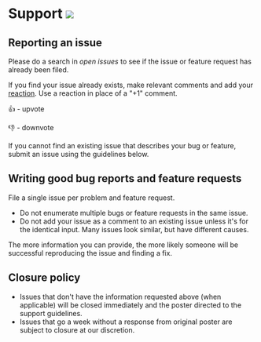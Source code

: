 # Support [![](https://isitmaintained.com/badge/resolution/docker/metadata-action.svg)](https://isitmaintained.com/project/docker/metadata-action)

## Reporting an issue

Please do a search in _open issues_ to see if the
issue or feature request has already been filed.

If you find your issue already exists, make relevant comments and add your
[reaction](https://github.com/blog/2119-add-reactions-to-pull-requests-issues-and-comments). Use a reaction in place
of a "+1" comment.

:+1: - upvote

:-1: - downvote

If you cannot find an existing issue that describes your bug or feature, submit an issue using the guidelines below.

## Writing good bug reports and feature requests

File a single issue per problem and feature request.

-   Do not enumerate multiple bugs or feature requests in the same issue.
-   Do not add your issue as a comment to an existing issue unless it's for the identical input. Many issues look similar, but have different causes.

The more information you can provide, the more likely someone will be successful reproducing the issue and finding a fix.

## Closure policy

-   Issues that don't have the information requested above (when applicable) will be closed immediately and the poster directed to the support guidelines.
-   Issues that go a week without a response from original poster are subject to closure at our discretion.
